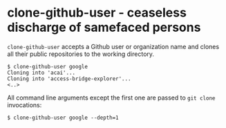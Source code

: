 clone-github-user - ceaseless discharge of samefaced persons
============================================================
`clone-github-user` accepts a Github user or organization name and clones all
their public repositories to the working directory.
```
$ clone-github-user google
Cloning into 'acai'...
Cloning into 'access-bridge-explorer'...
<..>
```
All command line arguments except the first one are passed to `git clone`
invocations:
```
$ clone-github-user google --depth=1
```
